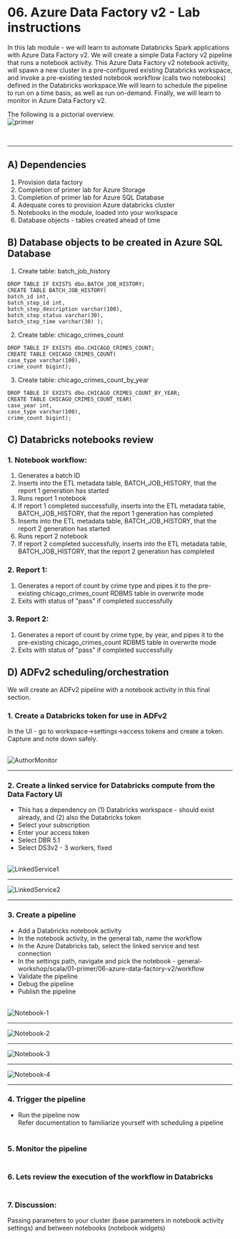 # 06. Azure Data Factory v2 - Lab instructions

In this lab module - we will learn to automate Databricks Spark applications with Azure Data Factory v2.  We will create a simple Data Factory v2 pipeline that runs a notebook activity. This Azure Data Factory v2 notebook activity, will spawn a new cluster in a pre-configured existing Databricks workspace, and invoke a pre-existing tested notebook workflow (calls two notebooks) defined in the Databricks workspace.We will learn to schedule the pipeline to run on a time basis, as well as run on-demand.  Finally, we will learn to monitor in Azure Data Factory v2.<br>

The following is a pictorial overview.<br>
![primer](../../../images/7-adfv2/adfv2.png)

<br>
<hr>

## A) Dependencies
1.  Provision data factory
2.  Completion of primer lab for Azure Storage
3.  Completion of primer lab for Azure SQL Database
4.  Adequate cores to provision Azure databricks cluster
5.  Notebooks in the module, loaded into your workspace
6.  Database objects - tables created ahead of time

## B) Database objects to be created in Azure SQL Database

1.  Create table: batch_job_history
```
DROP TABLE IF EXISTS dbo.BATCH_JOB_HISTORY; 
CREATE TABLE BATCH_JOB_HISTORY( 
batch_id int, 
batch_step_id int, 
batch_step_description varchar(100), 
batch_step_status varchar(30), 
batch_step_time varchar(30) );
```

2.  Create table: chicago_crimes_count
```
DROP TABLE IF EXISTS dbo.CHICAGO_CRIMES_COUNT; 
CREATE TABLE CHICAGO_CRIMES_COUNT( 
case_type varchar(100), 
crime_count bigint);
```

3.  Create table: chicago_crimes_count_by_year
```
DROP TABLE IF EXISTS dbo.CHICAGO_CRIMES_COUNT_BY_YEAR; 
CREATE TABLE CHICAGO_CRIMES_COUNT_YEAR( 
case_year int,
case_type varchar(100), 
crime_count bigint);
```
## C) Databricks notebooks review

### 1.  Notebook workflow:
1.  Generates a batch ID
2.  Inserts into the ETL metadata table, BATCH_JOB_HISTORY, that the report 1 generation has started
3.  Runs report 1 notebook
4.  If report 1 completed successfully, inserts into the ETL metadata table, BATCH_JOB_HISTORY, that the report 1 generation has completed
5.  Inserts into the ETL metadata table, BATCH_JOB_HISTORY, that the report 2 generation has started
3.  Runs report 2 notebook
4.  If report 2 completed successfully, inserts into the ETL metadata table, BATCH_JOB_HISTORY, that the report 2 generation has completed

### 2. Report 1:
1.  Generates a report of count by crime type and pipes it to the pre-existing chicago_crimes_count RDBMS table in overwrite mode
2.  Exits with status of "pass" if completed successfully

### 3. Report 2:
1.  Generates a report of count by crime type, by year, and pipes it to the pre-existing chicago_crimes_count RDBMS table in overwrite mode
2.  Exits with status of "pass" if completed successfully


## D) ADFv2 scheduling/orchestration

We will create an ADFv2 pipeline with a notebook activity in this final section.<br>

### 1.  Create a Databricks token for use in ADFv2<br>
In the UI - go to workspace->settings->access tokens and create a token.  Capture and note down safely.<br><br>

![AuthorMonitor](../../../images/7-adfv2/1-AuthorAndMonitor.png)
<br>
<hr>

### 2.  Create a linked service for Databricks compute from the Data Factory UI<br>
- This has a dependency on (1) Databricks workspace - should exist already, and (2) also the Databricks token<br>
- Select your subscription<br>
- Enter your access token<br>
- Select DBR 5.1<br>
- Select DS3v2 - 3 workers, fixed<br><br>

![LinkedService1](../../../images/7-adfv2/2-LinkedService.png)
<br>
<hr>

![LinkedService2](../../../images/7-adfv2/3-LinkedService.png)
<br>
<hr>

### 3.  Create a pipeline<br>
- Add a Databricks notebook activity<br>
- In the notebook activity, in the general tab, name the workflow<br>
- In the Azure Databricks tab, select the linked service and test connection<br>
- In the settings path, navigate and pick the notebook - general-workshop/scala/01-primer/06-azure-data-factory-v2/workflow<br>
- Validate the pipeline<br>
- Debug the pipeline<br>
- Publish the pipeline<br><br>

![Notebook-1](../../../images/7-adfv2/4-CreateNotebookActivity.png)
<br>
<hr>

![Notebook-2](../../../images/7-adfv2/5-SelectLinkedService.png)
<br>
<hr>

![Notebook-3](../../../images/7-adfv2/7-NotebookPath.png)
<br>
<hr>

![Notebook-4](../../../images/7-adfv2/10-cluster-spawned.png)
<br>
<hr>


### 4.  Trigger the pipeline<br>
- Run the pipeline now<br>
Refer documentation to familiarize yourself with scheduling a pipeline<br><br>

### 5.  Monitor the pipeline<br><br>

### 6.  Lets review the execution of the workflow in Databricks<br><br>

### 7.  Discussion:
Passing parameters to your cluster (base parameters in notebook activity settings) and between notebooks (notebook widgets)

